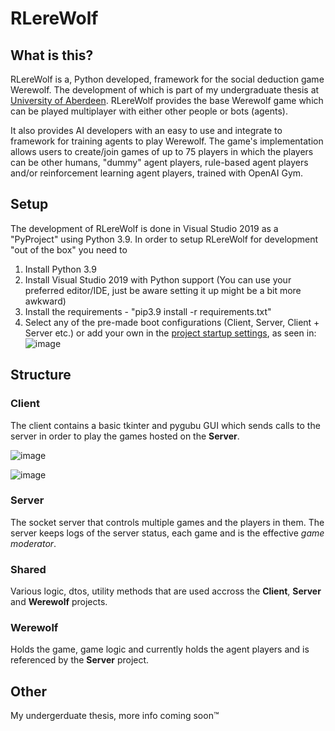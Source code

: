 # RLereWolf


## What is this?

RLereWolf is a, Python developed, framework for the social deduction game Werewolf. The development of which is part of my undergraduate thesis at [University of Aberdeen](https://www.abdn.ac.uk/). RLereWolf provides the base Werewolf game which can be played multiplayer with either other people or bots (agents). 

It also provides AI developers with an easy to use and integrate to framework for training agents to play Werewolf. The game's implementation allows users to create/join games of up to 75 players in which the players can be other humans, "dummy" agent players, rule-based agent players and/or reinforcement learning agent players, trained with OpenAI Gym.


## Setup
The development of RLereWolf is done in Visual Studio 2019 as a "PyProject" using Python 3.9. In order to setup RLereWolf for development "out of the box" you need to

1. Install Python 3.9
2. Install Visual Studio 2019 with Python support (You can use your preferred editor/IDE, just be aware setting it up might be a bit more awkward)
3. Install the requirements - "pip3.9 install -r requirements.txt"
4. Select any of the pre-made boot configurations (Client, Server, Client + Server etc.) or add your own in the [project startup settings](https://github.com/GeorgeVelikov/RLereWolf/blob/main/Werewolf.sln.startup.json), as seen in:
![image](https://user-images.githubusercontent.com/45877509/110208917-acce1500-7e81-11eb-8d52-6e47b80a66c4.png)

## Structure

### Client

The client contains a basic tkinter and pygubu GUI which sends calls to the server in order to play the games hosted on the **Server**.

![image](https://user-images.githubusercontent.com/45877509/110209199-0125c480-7e83-11eb-9157-2c1ff8242388.png)

![image](https://user-images.githubusercontent.com/45877509/110209305-9de86200-7e83-11eb-87a1-b59bd1250e96.png)


### Server

The socket server that controls multiple games and the players in them. The server keeps logs of the server status, each game and is the effective _game moderator_.

### Shared

Various logic, dtos, utility methods that are used accross the **Client**, **Server** and **Werewolf** projects.

### Werewolf

Holds the game, game logic and currently holds the agent players and is referenced by the **Server** project.

## Other

 My undergerduate thesis, more info coming soon™
